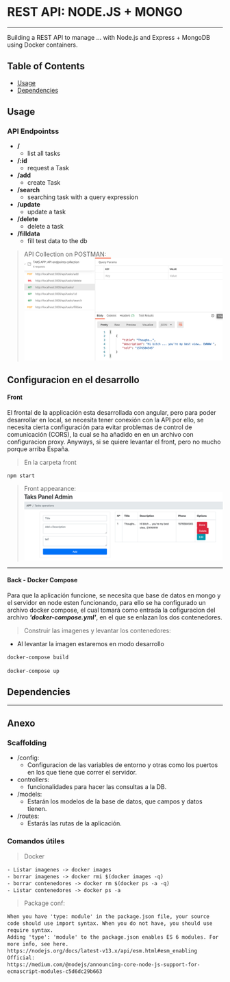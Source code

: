 # REST API: NODE.JS + MONGO

---

Building a REST API to manage ... with Node.js and Express + MongoDB
using Docker containers.

## Table of Contents

- [Usage](#Usage)
- [Dependencies](#Dependecies)

## Usage

### API Endpointss


- **/**
  - list all tasks
- **/:id**
  - request a  Task
- **/add**
  - create Task
- **/search**
  - searching task with a query expression
- **/update**
  - update a task
- **/delete**
  - delete a task
- **/filldata**
  - fill test data to the db 

> API Collection on POSTMAN:  
>![API Collection](doc/appicollection.png)
## Configuracion en el desarrollo

#### Front

El frontal de la applicación esta desarrollada con angular, pero para poder 
desarrollar en local, se necesita tener conexión con la API 
por ello, se necesita cierta configuración para evitar problemas de control de 
comunicación (CORS), la cual se ha añadido en en un archivo con configuracion proxy.
Anyways, si se quiere levantar el front, pero no mucho porque arriba España.

> En la carpeta front 
```
npm start 
```
> Front appearance:
>![API Collection](doc/front.png)
---
#### Back - Docker Compose

Para que la aplicación funcione, se necesita que base de datos en mongo y el servidor en node esten funcionando, para ello se ha configurado un archivo docker compose, el cual tomará como entrada la cofiguracion del archivo **_'docker-compose.yml'_**, en el que se enlazan los dos contenedores.

> Construir las imagenes y levantar los contenedores:

- Al levantar la imagen estaremos en modo desarrollo

```compose
docker-compose build

docker-compose up
```

## Dependencies

---

## Anexo

### Scaffolding

- /config:
  - Configuracion de las variables de entorno y otras como los puertos en los que tiene que correr el servidor.
- controllers:
  - funcionalidades para hacer las consultas a la DB.
- /models:
  - Estarán los modelos de la base de datos, que campos y datos tienen.
- /routes:
  - Estarás las rutas de la aplicación.

### Comandos útiles

> Docker

```
- Listar imagenes -> docker images
- borrar imagenes -> docker rmi $(docker images -q)
- borrar contenedores -> docker rm $(docker ps -a -q)
- Listar contenedores -> docker ps -a
```

> Package conf:

```
When you have 'type: module' in the package.json file, your source code should use import syntax. When you do not have, you should use require syntax.
Adding 'type': 'module' to the package.json enables ES 6 modules. For more info, see here.
https://nodejs.org/docs/latest-v13.x/api/esm.html#esm_enabling
Official:
https://medium.com/@nodejs/announcing-core-node-js-support-for-ecmascript-modules-c5d6dc29b663
```
